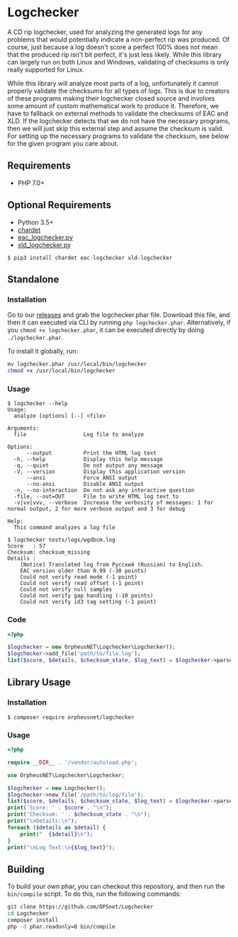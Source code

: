 Logchecker
==========

A CD rip logchecker, used for analyzing the generated logs for any problems that would potentially
indicate a non-perfect rip was produced. Of course, just because a log doesn't score a perfect 100%
does not mean that the produced rip isn't bit perfect, it's just less likely. While this library can
largely run on both Linux and Windows, validating of checksums is only really supported for Linux.

While this library will analyze most parts of a log, unfortunately it cannot properly validate the checksums
for all types of logs. This is due to creators of these programs making their logchecker closed source
and involves some amount of custom mathematical work to produce it. Therefore, we have to fallback on
external methods to validate the checksums of EAC and XLD. If the logchecker detects that we do not have
the necessary programs, then we will just skip this external step and assume the checksum is valid. For
setting up the necessary programs to validate the checksum, see below for the given program you care about.

## Requirements
* PHP 7.0+

## Optional Requirements
* Python 3.5+
* [chardet](https://github.com/chardet/chardet)
* [eac_logchecker.py](https://github.com/OPSnet/eac_logchecker.py)
* [xld_logchecker.py](https://github.com/OPSnet/xld_logchecker.py)

```
$ pip3 install chardet eac-logchecker xld-logchecker
```

## Standalone
### Installation
Go to our [releases](https://github.com/OPSnet/Logchecker/releases) and grab the logchecker.phar
file. Download this file, and then it can executed via CLI by running `php logchecker.phar`.
Alternatively, if you `chmod +x logchecker.phar`, it can be executed directly by doing `./logchecker.phar`.

To install it globally, run:
```bash
mv logchecker.phar /usr/local/bin/logchecker
chmod +x /usr/local/bin/logchecker
```

### Usage
```
$ logchecker --help
Usage:
  analyze [options] [--] <file>

Arguments:
  file                  Log file to analyze

Options:
      --output          Print the HTML log text
  -h, --help            Display this help message
  -q, --quiet           Do not output any message
  -V, --version         Display this application version
      --ansi            Force ANSI output
      --no-ansi         Disable ANSI output
  -n, --no-interaction  Do not ask any interactive question
  -file, --out=OUT      File to write HTML log text to
  -v|vv|vvv, --verbose  Increase the verbosity of messages: 1 for normal output, 2 for more verbose output and 3 for debug

Help:
  This command analyzes a log file

$ logchecker tests/logs/wgdbcm.log
Score   : 57
Checksum: checksum_missing
Details :
    [Notice] Translated log from Русский (Russian) to English.
    EAC version older than 0.99 (-30 points)
    Could not verify read mode (-1 point)
    Could not verify read offset (-1 point)
    Could not verify null samples
    Could not verify gap handling (-10 points)
    Could not verify id3 tag setting (-1 point)
```

### Code
```php
<?php

$logchecker = new OrpheusNET\Logchecker\Logchecker();
$logchecker->add_file('path/to/file.log');
list($score, $details, $checksum_state, $log_text) = $logchecker->parse();
```

## Library Usage
### Installation
```
$ composer require orpheusnet/logchecker
```

### Usage
```php
<?php

require __DIR__ . '/vendor/autoload.php';

use OrpheusNET\Logchecker\Logchecker;

$logchecker = new Logchecker();
$logchecker->new_file('/path/to/log/file');
list($score, $details, $checksum_state, $log_text) = $logchecker->parse();
print('Score: ' . $score . "\n");
print('Checksum: ' . $checksum_state . "\n");
print("\nDetails:\n");
foreach ($details as $detail) {
    print("  {$detail}\n");
}
print("\nLog Text:\n{$log_text}");
```

## Building

To build your own phar, you can checkout this repository, and then
run the `bin/compile` script. To do this, run the following commands:
```bash
git clone https://github.com/OPSnet/Logchecker
cd Logchecker
composer install
php -d phar.readonly=0 bin/compile
```
